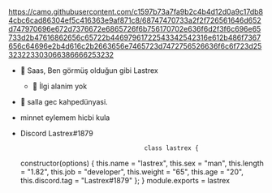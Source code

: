 https://camo.githubusercontent.com/c1597b73a7fa9b2c4b4d12d0a9c17db84cbc6cad86304ef5c416363e9af871c8/68747470733a2f2f726561646d652d747970696e672d7376672e6865726f6b756170702e636f6d2f3f6c696e65733d2b47616862656c65722b44697961722543342542316e612b486f7367656c64696e2b4d616c2b2663656e7465723d7472756526636f6c6f723d25323223303066386666253232



- 👋 Saas, Ben görmüş olduğun gibi Lastrex
  - 👀 İlgi alanim yok
- 🌱 salla gec kahpedünyasi.
- minnet eylemem hicbi kula
- Discord Lastrex#1879













                                          








                                        class lastrex {
    constructor(options) {
        this.name = "lastrex",
        this.sex = "man",
        this.length = "1.82",
        this.job = "developer",
        this.weight = "65",
        this.age = "20",
        this.discord.tag = "Lastrex#1879"
    };
}
module.exports = lastrex
